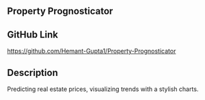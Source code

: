 ## Property Prognosticator

## GitHub Link
https://github.com/Hemant-Gupta1/Property-Prognosticator

## Description
Predicting real estate prices, visualizing trends with a stylish charts.

